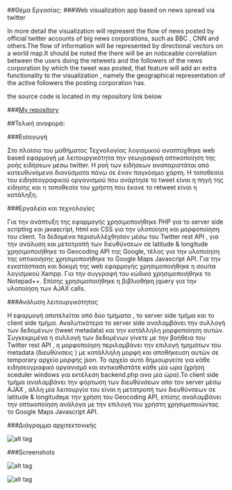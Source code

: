 
##Θέμα Εργασίας:
###Web visualization app based on news spread via twitter

In more detail the visualization will represent the flow of news posted by official twitter accounts of big news corporations,
such as BBC , CNN and others.The flow of information will be represented by directional vectors on a world map.It should be noted the there will be an noticeable correlation between the 
users doing the retweets and the followers of the news corporation by which the tweet was posted, that feature will add an extra
functionality to the visualization , namely the geographical representation of the active followers the posting corporation has.

the source code is located in my repository
link below

###[My repository](https://github.com/maliaris7/news-spread-based-twittter-visualization.git)

##Τελική αναφορά:

###Εισαγωγή

Στο πλαίσιο του μαθήματος Τεχνολογίας λογισμικού αναπτύχθηκε web based εφαρμογή με λειτουργικότητα την γεωγραφική οπτικοποίηση της ροής ειδήσεων μέσω twitter. Η ροή των 
ειδήσεων αναπαριστάται από κατευθυνόμενα διανύσματα πάνω σε έναν παγκόσμιο  χάρτη. Η τοποθεσία του ειδησεογραφικού οργανισμού που ανάρτησε το tweet είναι η πηγή  της είδησης και η τοποθεσία του χρήστη που έκανε το retweet είναι η κατάληξη.

###Εργαλεία και τεχνολογίες

Για την ανάπτυξη της εφαρμογής χρησιμοποιήθηκε PHP για το server side scripting και javascript, html και CSS για την υλοποίηση και μορφοποίηση του client. Τα δεδομένα περισυλλέχθησαν μέσω
του Twitter rest API  , για την ανάλυση και μετατροπή των διευθύνσεων σε latitude & longitude
χρησιμοποιήθηκε το Geocoding API της Google, τέλος για την υλοποίηση της οπτικοιήσης
χρησιμοποιήθηκε το Google Maps Javascript API. Για την εγκατάσταση και δοκιμή της web εφαρμογής χρησιμοποιήθηκε η σουίτα λογισμικού Xampp. Για την συγγραφή του κώδικα χρησιμοποιήθηκε το Notepad++. Επίσης χρησιμοποιήθηκε η βιβλιοθήκη jquery για την υλοποίηση των AJAX calls.

###Ανάλυση λειτουργικότητας

Η εφαρμογή αποτελείται από δύο τμήματα , το server side τμήμα και το client side τμήμα.
Αναλυτικότερα το server side αναλαμβάνει την συλλογή των δεδομένων (tweet metadata)
και την κατάλληλη μορφοποίηση αυτών. Συγκεκριμένα η συλλογή των  δεδομένων γίνετε 
με την βοήθεια του Twitter rest API , η μορφοποίηση περιλαμβάνει την επιλογή τμημάτων του
metadata (διευθύνσεις ) με κατάλληλη μορφή και αποθήκευση αυτών σε temporary αρχείο μορφής json. To αρχείο αυτό δημιουργείτε για κάθε ειδησεογραφικό οργανισμό και αντικαθιστάτε κάθε μία ωρα (χρήση sceduler windows για εκτέλεση backend.php ανα μία ώρα).Το client side τμήμα αναλαμβάνει την φόρτωση των διευθύνσεων απο τον server μέσω
AJAX , άλλη μία λειτουργία του είναι η μετατροπή των διευθύνσεων σε latitude & longitudeμε την χρήση του Geocoding API, επίσης αναλαμβάνει την οπτικοποίηση ανάλογα με την επιλογή του χρήστη χρησιμοποιώντας  το Google Maps Javascript API.

###Διάγραμμα αρχιτεκτονικής

![alt tag](https://63bf6e73e9cdd32fad466a4e99185bea3329434e-www.googledrive.com/host/0B1LnKr3Yo9hyflh3YTBLNTJIaEM5QVlPQmk5RG5WY1hwMFQ2Z1FOQVU3bEtYVXZ6NW56bnM/Untitled%20Diagram.png)

###Screenshots

![alt tag](https://63bf6e73e9cdd32fad466a4e99185bea3329434e-www.googledrive.com/host/0B1LnKr3Yo9hyflh3YTBLNTJIaEM5QVlPQmk5RG5WY1hwMFQ2Z1FOQVU3bEtYVXZ6NW56bnM/screen1.jpg)

![alt tag](https://63bf6e73e9cdd32fad466a4e99185bea3329434e-www.googledrive.com/host/0B1LnKr3Yo9hyflh3YTBLNTJIaEM5QVlPQmk5RG5WY1hwMFQ2Z1FOQVU3bEtYVXZ6NW56bnM/screen2.jpg)
